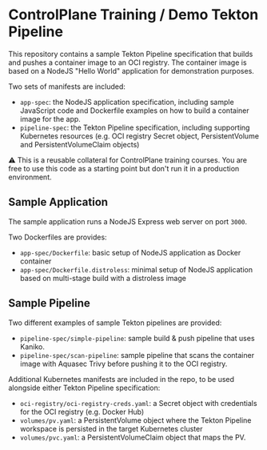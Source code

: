 # ControlPlane Training / Demo Tekton Pipeline

This repository contains a sample Tekton Pipeline specification that builds and pushes a container image to an OCI registry. The container image is based on a NodeJS "Hello World" application for demonstration purposes.

Two sets of manifests are included:

- `app-spec`: the NodeJS application specification, including sample JavaScript code and Dockerfile examples on how to build a container image for the app.
- `pipeline-spec`: the Tekton Pipeline specification, including supporting Kubernetes resources (e.g. OCI registry Secret object, PersistentVolume and PersistentVolumeClaim objects)

:warning: This is a reusable collateral for ControlPlane training courses. You are free to use this code as a starting point but don't run it in a production environment.

## Sample Application

The sample application runs a NodeJS Express web server on port `3000`.

Two Dockerfiles are provides:

- `app-spec/Dockerfile`: basic setup of NodeJS application as Docker container
- `app-spec/Dockerfile.distroless`: minimal setup of NodeJS application based on multi-stage build with a distroless image

## Sample Pipeline

Two different examples of sample Tekton pipelines are provided:

- `pipeline-spec/simple-pipeline`: sample build & push pipeline that uses Kaniko.
- `pipeline-spec/scan-pipeline`: sample pipeline that scans the container image with Aquasec Trivy before pushing it to the OCI registry.

Additional Kubernetes manifests are included in the repo, to be used alongside either Tekton Pipeline specification:

- `oci-registry/oci-registry-creds.yaml`: a Secret object with credentials for the OCI registry (e.g. Docker Hub)
- `volumes/pv.yaml`: a PersistentVolume object where the Tekton Pipeline workspace is persisted in the target Kubernetes cluster
- `volumes/pvc.yaml`: a PersistentVolumeClaim object that maps the PV.
